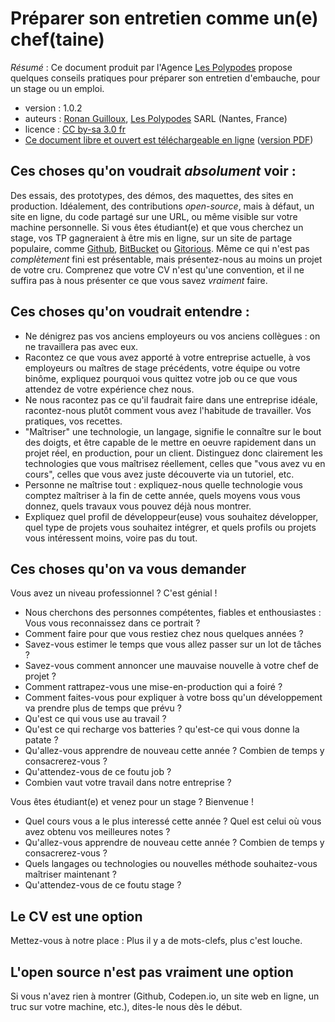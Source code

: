 # Préparer son entretien comme un(e) chef(taine)

*Résumé* : Ce document produit par l'Agence [Les Polypodes](http://lespolypodes.com/) propose quelques conseils pratiques pour préparer son entretien d'embauche, pour un stage ou un emploi.

* version : 1.0.2
* auteurs : [Ronan Guilloux](mailto:ronan@lespolypodes.com), [Les Polypodes](http://lespolypodes.com/) SARL (Nantes, France)
* licence : [CC by-sa 3.0 fr](http://creativecommons.org/licenses/by-sa/3.0/fr/)
* [Ce document libre et ouvert est téléchargeable en ligne](https://github.com/polypodes/Join-Us/blob/master/BraceYourself.md) ([version PDF](https://gitprint.com/polypodes/Join-Us/blob/master/BraceYourself.md))

## Ces choses qu'on voudrait *absolument* voir : 

Des essais, des prototypes, des démos, des maquettes, des sites en production. Idéalement, des contributions _open-source_, mais à défaut, un site en ligne, du code partagé sur une URL, ou même visible sur votre machine personnelle. Si vous êtes étudiant(e) et que vous cherchez un stage, vos TP gagneraient à être mis en ligne, sur un site de partage populaire, comme [Github](http://github.com), [BitBucket](https://bitbucket.org) ou [Gitorious](https://gitorious.org). Même ce qui n'est pas _complètement_ fini est présentable, mais présentez-nous au moins un projet de votre cru. Comprenez que votre CV n'est qu'une convention, et il ne suffira pas à nous présenter ce que vous savez *vraiment* faire.

## Ces choses qu'on voudrait entendre : 

- Ne dénigrez pas vos anciens employeurs ou vos anciens collègues : on ne travaillera pas avec eux. 
- Racontez ce que vous avez apporté à votre entreprise actuelle, à vos employeurs ou maîtres de stage précédents, votre équipe ou votre binôme, expliquez pourquoi vous quittez votre job ou ce que vous attendez de votre expérience chez nous.
- Ne nous racontez pas ce qu'il faudrait faire dans une entreprise idéale, racontez-nous plutôt comment vous avez l'habitude de travailler. Vos pratiques, vos recettes.
- "Maîtriser" une technologie, un langage, signifie le connaître sur le bout des doigts, et être capable de le mettre en oeuvre rapidement dans un projet réel, en production, pour un client. Distinguez donc clairement les technologies que vous maîtrisez réellement, celles que "vous avez vu en cours", celles que vous avez juste découverte via un tutoriel, etc.
- Personne ne maîtrise tout : expliquez-nous quelle technologie vous comptez maîtriser à la fin de cette année, quels moyens vous vous donnez, quels travaux vous pouvez déjà nous montrer.
- Expliquez quel profil de développeur(euse) vous souhaitez développer, quel type de projets vous souhaitez intégrer, et quels profils ou projets vous intéressent moins, voire pas du tout.


## Ces choses qu'on va vous demander

Vous avez un niveau professionnel ? C'est génial !

- Nous cherchons des personnes compétentes, fiables et enthousiastes : Vous vous reconnaissez dans ce portrait ? 
- Comment faire pour que vous restiez chez nous quelques années ?
- Savez-vous estimer le temps que vous allez passer sur un lot de tâches ?
- Savez-vous comment annoncer une mauvaise nouvelle à votre chef de projet ?
- Comment rattrapez-vous une mise-en-production qui a foiré ?
- Comment faites-vous pour expliquer à votre boss qu'un développement va prendre plus de temps que prévu ?
- Qu'est ce qui vous use au travail ?
- Qu'est ce qui recharge vos batteries ? qu'est-ce qui vous donne la patate ?
- Qu'allez-vous apprendre de nouveau cette année ? Combien de temps y consacrerez-vous ?
- Qu'attendez-vous de ce foutu job ?
- Combien vaut votre travail dans notre entreprise ?

Vous êtes étudiant(e) et venez pour un stage ? Bienvenue !

- Quel cours vous a le plus interessé cette année ? Quel est celui où vous avez obtenu vos meilleures notes ?
- Qu'allez-vous apprendre de nouveau cette année ? Combien de temps y consacrerez-vous ?
- Quels langages ou technologies ou nouvelles méthode souhaitez-vous maîtriser maintenant ?
- Qu'attendez-vous de ce foutu stage ?

## Le CV est une option

Mettez-vous à notre place : Plus il y a de mots-clefs, plus c'est louche.

## L'open source n'est pas vraiment une option

Si vous n'avez rien à montrer (Github, Codepen.io, un site web en ligne, un truc sur votre machine, etc.), dites-le nous dès le début.


